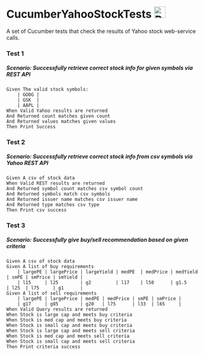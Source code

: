 


# CucumberYahooStockTests <img src="http://jhipster.github.io/img/svg/cucumber.svg" alt="Drawing" style="width: 30px;"/>
A set of Cucumber tests that check the results of Yahoo stock web-service calls.


### Test 1
##### Scenario: Successfully retrieve correct stock info for given symbols via REST API
    Given The valid stock symbols:
    	| GOOG |
    	| GSK  |
    	| AAPL |
    When Valid Yahoo results are returned
    And Returned count matches given count
    And Returned values matches given values
    Then Print Success

### Test 2
##### Scenario: Successfully retrieve correct stock info from csv symbols via Yahoo REST API
	Given A csv of stock data
	When Valid REST results are returned
	And Returned symbol count matches csv symbol count
	And Returned symbols match csv symbols
	And Returned issuer name matches csv issuer name
	And Returned type matches csv type
	Then Print csv success
	
### Test 3
##### Scenario: Successfully give buy/sell recommendation based on given criteria
    Given A csv of stock data
    Given A list of buy requirements
    	| largePE | largePrice | largeYield | medPE  | medPrice | medYield | smPE | smPrice | smYield |
    	| l15     | l25        | g2         | l17    | l50      | g1.5     | l25  | l75     | g1      |
    Given A list of sell requirements
    	| largePE | largePrice | medPE | medPrice | smPE | smPrice |
    	| g17     | g85        | g20   | l75      | l33  | l65     |
	When Valid Query results are returned
	When Stock is large cap and meets buy criteria
	When Stock is med cap and meets buy criteria
	When Stock is small cap and meets buy criteria
	When Stock is large cap and meets sell criteria
	When Stock is med cap and meets sell criteria
	When Stock is small cap and meets sell criteria
	Then Print criteria success
